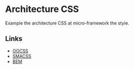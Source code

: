 # Architecture CSS

Example the architecture CSS at micro-framework the style.

## Links

- [OOCSS](https://github.com/gabrielborc/architecture-css/tree/master/oocss)
- [SMACSS](https://github.com/gabrielborc/architecture-css/tree/master/smacss)
- [BEM](https://github.com/gabrielborc/architecture-css/tree/master/bem)
